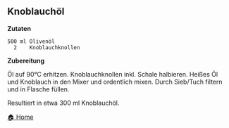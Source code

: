 Knoblauchöl
-----------------

**Zutaten**

```
500 ml Olivenöl
  2    Knoblauchknollen
```

**Zubereitung**

Öl auf 90°C erhitzen.
Knoblauchknollen inkl. Schale halbieren.
Heißes Öl und Knoblauch in den Mixer und ordentlich mixen.
Durch Sieb/Tuch filtern und in Flasche füllen.

Resultiert in etwa 300 ml Knoblauchöl.

[🏠 Home](/)
